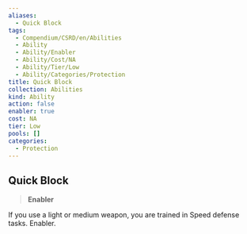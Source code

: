 ```yaml
---
aliases:
  - Quick Block
tags:
  - Compendium/CSRD/en/Abilities
  - Ability
  - Ability/Enabler
  - Ability/Cost/NA
  - Ability/Tier/Low
  - Ability/Categories/Protection
title: Quick Block
collection: Abilities
kind: Ability
action: false
enabler: true
cost: NA
tier: Low
pools: []
categories:
  - Protection
---
```

## Quick Block    
>**Enabler**  
    
If you use a light or medium weapon, you are trained in Speed defense tasks. Enabler.
